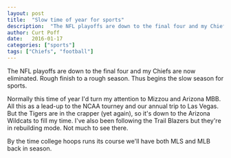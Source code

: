 ```yaml
---
layout: post
title:  "Slow time of year for sports"
description:  "The NFL playoffs are down to the final four and my Chiefs are now eliminated. Rough finish to a rough season. Thus begins the slow season for sports."
author: Curt Poff
date:   2016-01-17
categories: ["sports"]
tags: ["Chiefs", "football"]
---
```


The NFL playoffs are down to the final four and my Chiefs are now eliminated. Rough finish to a rough season. Thus begins the slow season for sports.

<!--more-->

Normally this time of year I'd turn my attention to Mizzou and Arizona MBB. All this as a lead-up to the NCAA tourney and our annual trip to Las Vegas. But the Tigers are in the crapper (yet again), so it's down to the Arizona Wildcats to fill my time. I've also been following the Trail Blazers but they're in rebuilding mode. Not much to see there.

By the time college hoops runs its course we'll have both MLS and MLB back in season. 
